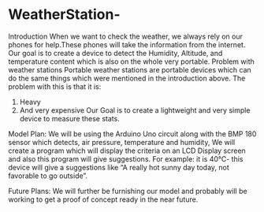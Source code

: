 # WeatherStation-

Introduction
When we want to check the weather, we always rely on our phones for help.These phones will take the information from the internet. Our goal is to create a device to detect the Humidity, Altitude, and temperature content which is also on the whole very portable. Problem with weather stations Portable weather stations are portable devices which can do the same things which were mentioned in the introduction above. The problem with this is that it is:

1. Heavy
2. And very expensive
Our Goal is to create a lightweight and very simple device to measure these stats.

Model Plan:
We will be using the Arduino Uno circuit along with the BMP 180 sensor which detects, air pressure, temperature and humidity, We will create a program which will display the criteria on an LCD Display screen and also this program will give suggestions. For example: it is 40°C- this device will give a suggestions like “A really hot sunny day today, not favorable to go outside”.

Future Plans: 
We will further be furnishing our model and probably will be working to get a proof of concept ready in the near future.
